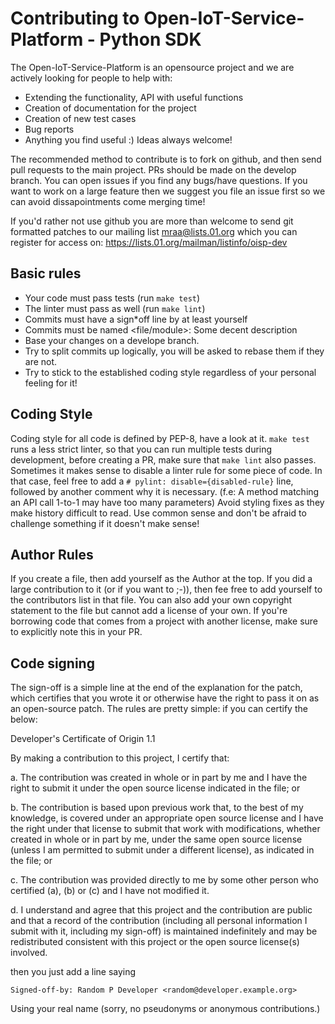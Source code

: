 # Contributing to Open-IoT-Service-Platform - Python SDK

The Open-IoT-Service-Platform is an opensource project and we are actively looking for people to help
with:

* Extending the functionality, API with useful functions
* Creation of documentation for the project
* Creation of new test cases
* Bug reports
* Anything you find useful :) Ideas always welcome!

The recommended method to contribute is to fork on github, and then send pull
requests to the main project. PRs should be made on the develop branch.
You can open issues if you find any bugs/have questions. If you want to work on a
large feature then we suggest you file an issue first so we can avoid
dissapointments come merging time!

If you'd rather not use github you are more than welcome to send git formatted
patches to our mailing list mraa@lists.01.org which you can register for access
on: https://lists.01.org/mailman/listinfo/oisp-dev

## Basic rules

* Your code must pass tests (run `make test`)
* The linter must pass as well (run `make lint`)
* Commits must have a sign*off line by at least yourself
* Commits must be named <file/module>: Some decent description
* Base your changes on a develope branch.
* Try to split commits up logically, you will be asked to rebase them if they
  are not.
* Try to stick to the established coding style regardless of your personal
  feeling for it!

## Coding Style

Coding style for all code is defined by PEP-8, have a look at it. `make test` runs
a less strict linter, so that you can run multiple tests during development, before
creating a PR, make sure that `make lint` also passes.
Sometimes it makes sense to disable a linter rule for some piece of code. In that case,
feel free to add a `# pylint: disable={disabled-rule}` line, followed by another
comment why it is necessary. (f.e: A method matching an API call 1-to-1 may have
too many parameters)
Avoid styling fixes as they make history difficult to read.
Use common sense and don't be afraid to challenge something if it doesn't make sense!

## Author Rules

If you create a file, then add yourself as the Author at the top. If you did a
large contribution to it (or if you want to ;-)), then fee free to add yourself
to the contributors list in that file. You can also add your own copyright
statement to the file but cannot add a license of your own. If you're borrowing
code that comes from a project with another license, make sure to explicitly
note this in your PR.

## Code signing

The sign-off is a simple line at the end of the explanation for the
patch, which certifies that you wrote it or otherwise have the right to pass it
on as an open-source patch.  The rules are pretty simple: if you can certify
the below:

Developer's Certificate of Origin 1.1

By making a contribution to this project, I certify that:

a. The contribution was created in whole or in part by me and I
   have the right to submit it under the open source license
   indicated in the file; or

b. The contribution is based upon previous work that, to the best
   of my knowledge, is covered under an appropriate open source
   license and I have the right under that license to submit that
   work with modifications, whether created in whole or in part
   by me, under the same open source license (unless I am
   permitted to submit under a different license), as indicated
   in the file; or

c. The contribution was provided directly to me by some other
   person who certified (a), (b) or (c) and I have not modified
   it.

d. I understand and agree that this project and the contribution
   are public and that a record of the contribution (including all
   personal information I submit with it, including my sign-off) is
   maintained indefinitely and may be redistributed consistent with
   this project or the open source license(s) involved.

then you just add a line saying

`Signed-off-by: Random P Developer <random@developer.example.org>`

Using your real name (sorry, no pseudonyms or anonymous contributions.)
